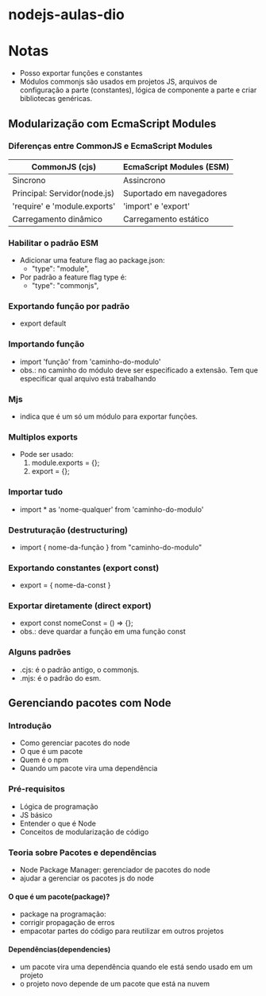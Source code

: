 # nodejs-aulas-dio

# Notas
- Posso exportar funções e constantes
- Módulos commonjs são usados em projetos JS, arquivos de configuração a parte (constantes), lógica de componente a parte e criar bibliotecas genéricas.


## Modularização com EcmaScript Modules

### Diferenças entre CommonJS e EcmaScript Modules

| CommonJS (cjs)  | EcmaScript Modules (ESM) |
| ------------- | ------------- |
| Sincrono  | Assincrono  |
| Principal: Servidor(node.js)  | Suportado em navegadores |
| 'require' e 'module.exports' | 'import' e 'export' |
| Carregamento dinâmico | Carregamento estático |

### Habilitar o padrão ESM

- Adicionar uma feature flag ao package.json:
    - "type": "module",
- Por padrão a feature flag type é:
    - "type": "commonjs",

### Exportando função por padrão

- export default <nomeDaFuncao>

### Importando função
- import 'função' from 'caminho-do-modulo'
- obs.: no caminho do módulo deve ser especificado a extensão. Tem que especificar qual arquivo está trabalhando

### Mjs
- indica que é um só um módulo para exportar funções.

### Multiplos exports
- Pode ser usado:
    1. module.exports = {};
    2. export = {};

### Importar tudo
- import * as 'nome-qualquer' from 'caminho-do-modulo'

### Destruturação (destructuring)
- import { nome-da-função } from "caminho-do-modulo"

### Exportando constantes (export const)
- export = { nome-da-const }

### Exportar diretamente (direct export)
- export const nomeConst = () => {};
- obs.: deve quardar a função em uma função const

### Alguns padrões
- .cjs: é o padrão antigo, o commonjs.
- .mjs: é o padrão do esm.

## Gerenciando pacotes com Node

### Introdução
- Como gerenciar pacotes do node
- O que é um pacote
- Quem é o npm
- Quando um pacote vira uma dependência

### Pré-requisitos
- Lógica de programação
- JS básico
- Entender o que é Node
- Conceitos de modularização de código

### Teoria sobre Pacotes e dependências
- Node Package Manager: gerenciador de pacotes do node
- ajudar a gerenciar os pacotes js do node
#### O que é um pacote(package)?
- package na programação: 
- corrigir propagação de erros
- empacotar partes do código para reutilizar em outros projetos

#### Dependências(dependencies)
- um pacote vira uma dependência quando ele está sendo usado em um projeto
- o projeto novo depende de um pacote que está na nuvem